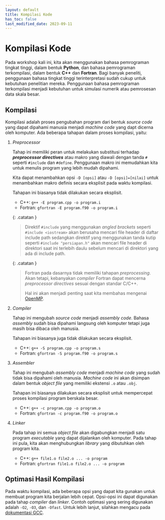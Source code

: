```yaml
---
layout: default
title: Kompilasi Kode
has_toc: false
last_modified_date: 2023-09-11
---
```

# Kompilasi Kode

Pada workshop kali ini, kita akan menggunakan bahasa pemrograman tingkat tinggi, dalam bentuk **Python**, dan bahasa pemrograman terkompilasi, dalam bentuk **C++** dan **Fortran**. Bagi banyak peneliti, penggunaan bahasa tingkat tinggi terinterpretasi sudah cukup untuk kebutuhan penelitian mereka. Penggunaan bahasa pemrograman terkompilasi menjadi kebutuhan untuk simulasi numerik atau pemrosesan data skala besar.

## Kompilasi

Kompilasi adalah proses pengubahan program dari bentuk *source code* yang dapat dipahami manusia menjadi *machine code* yang dapt dicerna oleh komputer. Ada beberapa tahapan dalam proses kompilasi, yaitu:

1. *Preprocessor*

    Tahap ini memiliki peran untuk melakukan substitusi terhadap ***preprocessor directives*** atau makro yang diawali dengan tanda `#` seperti `#include` dan `#define`. Penggunaan makro ini memudahkan kita untuk menulis program yang lebih mudah dipahami.

    Kita dapat menambahkan opsi `-D [opsi]` atau `-D [opsi]=[nilai]` untuk menambahkan makro definis secara eksplisit pada waktu kompilasi.

    Tahapan ini biasanya tidak dilakukan secara eksplisit.

    * C++: `g++ -E program.cpp -o program.i`
    * Fortran: `gfortran -E program.f90 -o program.i`

    {: .catatan }
    > Direktif `#include` yang menggunakan *angled brackets* seperti `#include <iostream>` akan berusaha mencari file header di daftar include path sedangkan direktif yang menggunakan tanda kutip seperti `#include "persiapan.h"` akan mencari file header di direktori saat ini terlebih daulu sebelum mencari di direktori yang ada di include path.

    {: .catatan }
    > Fortran pada dasarnya tidak memiliki tahapan *preprocessing*. Akan tetapi, kebanyakan *compiler* Fortran dapat mencerna *preprocessor directives* sesuai dengan standar C/C++.
    >
    > Hal ini akan menjadi penting saat kita membahas mengenai [OpenMP](/workshop_7/openmp.html).

2. *Compiler*

    Tahap ini mengubah *source code* menjadi *assembly code*. Bahasa *assembly* sudah bisa dipahami langsung oleh komputer tetapi juga masih bisa dibaca oleh manusia.

    Tahapan ini biasanya juga tidak dilakukan secara eksplisit.

    * C++: `g++ -S program.cpp -o program.s`
    * Fortran: `gfortran -S program.f90 -o program.s`

3. *Assembler*

    Tahap ini mengubah *assembly code* menjadi *machine code* yang sudah tidak bisa dipahami oleh manusia. *Machine code* ini akan disimpan dalam bentuk *object file* yang memiliki ekstensi `.o` atau `.obj`.

    Tahapan ini biasanya dilakukan secara eksplisit untuk mempercepat proses kompilasi program berskala besar.

    * C++: `g++ -c program.cpp -o program.o`
    * Fortran: `gfortran -c program.f90 -o program.o`

4. *Linker*

    Pada tahap ini semua *object file* akan digabungkan menjadi satu program *executable* yang dapat dijalankan oleh komputer. Pada tahap ini pula, kita akan menghubungkan *library* yang dibutuhkan oleh program kita.

    * C++: `g++ file1.o file2.o ... -o program`
    * Fortran: `gfortran file1.o file2.o ... -o program`

## Optimasi Hasil Kompilasi

Pada waktu kompilasi, ada beberapa opsi yang dapat kita gunakan untuk membuat program kita berjalan lebih cepat. Opsi-opsi ini dapat digunakan pada tahap *compiler* dan *linker*. Contoh optimasi yang sering digunakan adalah `-O2`, `-O3`, dan `-Ofast`. Untuk lebih lanjut, silahkan mengacu pada [dokumentasi GCC](https://gcc.gnu.org/onlinedocs/gcc/Optimize-Options.html).
